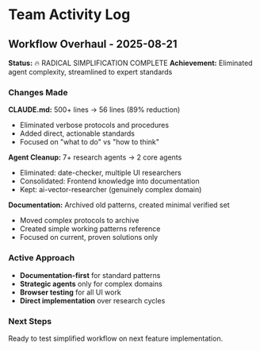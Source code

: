 # Team Activity Log

## Workflow Overhaul - 2025-08-21

**Status:** 🔥 RADICAL SIMPLIFICATION COMPLETE
**Achievement:** Eliminated agent complexity, streamlined to expert standards

### Changes Made

**CLAUDE.md:** 500+ lines → 56 lines (89% reduction)
- Eliminated verbose protocols and procedures
- Added direct, actionable standards
- Focused on "what to do" vs "how to think"

**Agent Cleanup:** 7+ research agents → 2 core agents  
- Eliminated: date-checker, multiple UI researchers
- Consolidated: Frontend knowledge into documentation
- Kept: ai-vector-researcher (genuinely complex domain)

**Documentation:** Archived old patterns, created minimal verified set
- Moved complex protocols to archive
- Created simple working patterns reference
- Focused on current, proven solutions only

### Active Approach
- **Documentation-first** for standard patterns
- **Strategic agents** only for complex domains  
- **Browser testing** for all UI work
- **Direct implementation** over research cycles

### Next Steps
Ready to test simplified workflow on next feature implementation.